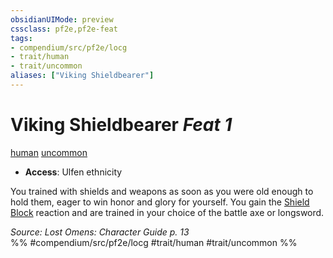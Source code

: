 ```yaml
---
obsidianUIMode: preview
cssclass: pf2e,pf2e-feat
tags:
- compendium/src/pf2e/locg
- trait/human
- trait/uncommon
aliases: ["Viking Shieldbearer"]
---
```

# Viking Shieldbearer  *Feat 1*  
[human](../../Rules/traits/human.md)  [uncommon](../../Rules/traits/uncommon.md)  

- **Access**: Ulfen ethnicity

You trained with shields and weapons as soon as you were old enough to hold them, eager to win honor and glory for yourself. You gain the [Shield Block](shield-block.md) reaction and are trained in your choice of the battle axe or longsword.

*Source: Lost Omens: Character Guide p. 13*  
%% #compendium/src/pf2e/locg #trait/human #trait/uncommon %%